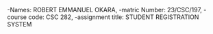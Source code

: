 -Names: ROBERT EMMANUEL OKARA,
-matric Number: 23/CSC/197,
-course code: CSC 282,
-assignment title: STUDENT REGISTRATION SYSTEM 
